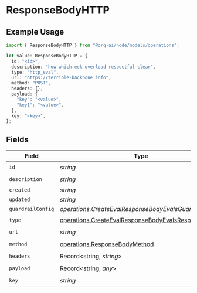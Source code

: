 # ResponseBodyHTTP

## Example Usage

```typescript
import { ResponseBodyHTTP } from "@orq-ai/node/models/operations";

let value: ResponseBodyHTTP = {
  id: "<id>",
  description: "how which eek overload respectful clear",
  type: "http_eval",
  url: "https://terrible-backbone.info",
  method: "POST",
  headers: {},
  payload: {
    "key": "<value>",
    "key1": "<value>",
  },
  key: "<key>",
};
```

## Fields

| Field                                                                                                                    | Type                                                                                                                     | Required                                                                                                                 | Description                                                                                                              |
| ------------------------------------------------------------------------------------------------------------------------ | ------------------------------------------------------------------------------------------------------------------------ | ------------------------------------------------------------------------------------------------------------------------ | ------------------------------------------------------------------------------------------------------------------------ |
| `id`                                                                                                                     | *string*                                                                                                                 | :heavy_check_mark:                                                                                                       | N/A                                                                                                                      |
| `description`                                                                                                            | *string*                                                                                                                 | :heavy_check_mark:                                                                                                       | N/A                                                                                                                      |
| `created`                                                                                                                | *string*                                                                                                                 | :heavy_minus_sign:                                                                                                       | N/A                                                                                                                      |
| `updated`                                                                                                                | *string*                                                                                                                 | :heavy_minus_sign:                                                                                                       | N/A                                                                                                                      |
| `guardrailConfig`                                                                                                        | *operations.CreateEvalResponseBodyEvalsGuardrailConfig*                                                                  | :heavy_minus_sign:                                                                                                       | N/A                                                                                                                      |
| `type`                                                                                                                   | [operations.CreateEvalResponseBodyEvalsResponseType](../../models/operations/createevalresponsebodyevalsresponsetype.md) | :heavy_check_mark:                                                                                                       | N/A                                                                                                                      |
| `url`                                                                                                                    | *string*                                                                                                                 | :heavy_check_mark:                                                                                                       | N/A                                                                                                                      |
| `method`                                                                                                                 | [operations.ResponseBodyMethod](../../models/operations/responsebodymethod.md)                                           | :heavy_check_mark:                                                                                                       | N/A                                                                                                                      |
| `headers`                                                                                                                | Record<string, *string*>                                                                                                 | :heavy_check_mark:                                                                                                       | N/A                                                                                                                      |
| `payload`                                                                                                                | Record<string, *any*>                                                                                                    | :heavy_check_mark:                                                                                                       | N/A                                                                                                                      |
| `key`                                                                                                                    | *string*                                                                                                                 | :heavy_check_mark:                                                                                                       | N/A                                                                                                                      |